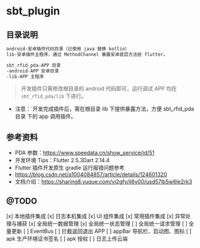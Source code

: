 # sbt_plugin

## 目录说明

```txt
android-安卓插件代码目录（已使用 java 替换 kotlin）
lib-安卓插件主程序，通过 MethodChannel 暴露安卓底层方法给 flutter。

sbt_rfid_pda-APP 目录
-android-APP 安卓目录
-lib-APP 主程序
```

> 开发插件只需修改根目录的 android 代码即可，运行调试 APP 均在 `sbt_rfid_pda/lib` 下进行。

* 注意：`开发完成插件后，需在根目录 lib 下提供暴露方法，方便 sbt_rfid_pda 目录 下的 app 调用插件。

## 参考资料

* PDA 参数：https://www.speedata.cn/show_service/id/51
* 开发环境 Tips：Flutter 2.5.3Dart 2.14.4
* Flutter 插件开发原生 gradle 运行报错问题参考
* https://blog.csdn.net/a1004084857/article/details/124601320
* 文档介绍：https://sharing8.yuque.com/vi2gfy/il6y00/usd57lb5w6le2rk3

## @TODO

[x] 本地插件集成
[x] 日志本机集成
[x] UI 组件集成
[x] 常用插件集成
[x] 异常处理与捕获
[x] 全局统一数据管理
[x] 全局统一状态管理
[ ] 全局统一请求管理
[ ] 全量更新
[ ] EventBus
[ ] 拦截返回退出 APP
[ ] appBar 导航栏、启动图、图标
[ ] apk 生产环境证书签名
[ ] apk 授权
[ ] 日志上传云端

